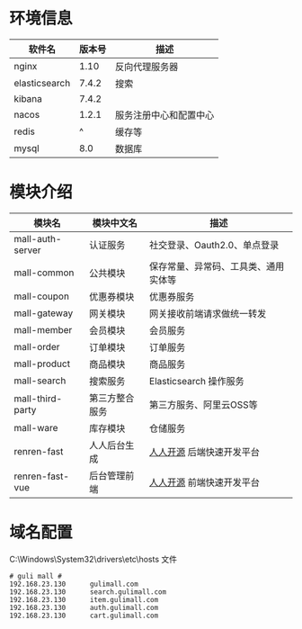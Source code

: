 # 环境信息

| 软件名        | 版本号   | 描述                   |
| ------------- |-------| ---------------------- |
| nginx         | 1.10  | 反向代理服务器         |
| elasticsearch | 7.4.2 | 搜索                   |
| kibana        | 7.4.2 |                        |
| nacos         | 1.2.1 | 服务注册中心和配置中心 |
| redis         | ^     | 缓存等                 |
| mysql         | 8.0   | 数据库                 |

# 模块介绍

| 模块名           | 模块中文名     | 描述                                                    |
| ---------------- | -------------- | ------------------------------------------------------- |
| mall-auth-server | 认证服务       | 社交登录、Oauth2.0、单点登录                            |
| mall-common      | 公共模块       | 保存常量、异常码、工具类、通用实体等                    |
| mall-coupon      | 优惠券模块     | 优惠券服务                                              |
| mall-gateway     | 网关模块       | 网关接收前端请求做统一转发                              |
| mall-member      | 会员模块       | 会员服务                                                |
| mall-order       | 订单模块       | 订单服务                                                |
| mall-product     | 商品模块       | 商品服务                                                |
| mall-search      | 搜索服务       | Elasticsearch 操作服务                                  |
| mall-third-party | 第三方整合服务 | 第三方服务、阿里云OSS等                                 |
| mall-ware        | 库存模块       | 仓储服务                                                |
| renren-fast      | 人人后台生成   | [人人开源](https://gitee.com/renrenio) 后端快速开发平台 |
| renren-fast-vue  | 后台管理前端   | [人人开源](https://gitee.com/renrenio) 前端快速开发平台 |

# 域名配置
C:\Windows\System32\drivers\etc\hosts 文件
```text
# guli mall #
192.168.23.130		gulimall.com
192.168.23.130		search.gulimall.com
192.168.23.130		item.gulimall.com
192.168.23.130		auth.gulimall.com
192.168.23.130		cart.gulimall.com
```
